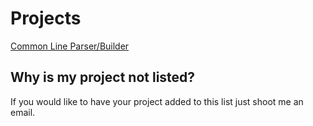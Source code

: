 # Projects #
[Common Line Parser/Builder](http://code.google.com/p/common-line)



## Why is my project not listed? ##
If you would like to have your project added to this list just shoot me an email.